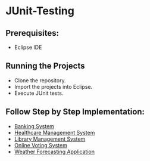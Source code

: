 # JUnit-Testing

## Prerequisites:  
- Eclipse IDE

## Running the Projects
- Clone the repository.
- Import the projects into Eclipse.
- Execute JUnit tests.

## Follow Step by Step Implementation:
+ [Banking System](Guide/BankingSystem.md)
+ [Healthcare Management System](Guide/HealthcareManagementSystem.md)
+ [Library Management System](Guide/LibraryManagementSystem.md)
+ [Online Voting System](Guide/OnlineVotingSystem.md)
+ [Weather Forecasting Application](Guide/WeatherForecastingApplication.md)

